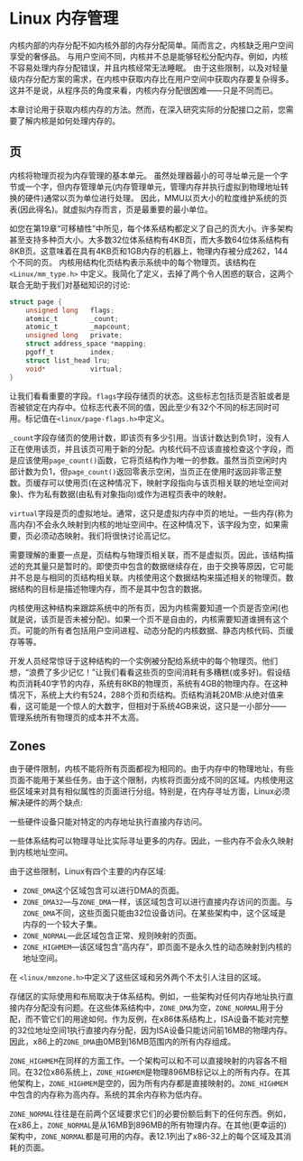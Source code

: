 # Linux 内存管理

内核内部的内存分配不如内核外部的内存分配简单。简而言之，内核缺乏用户空间享受的奢侈品。
与用户空间不同，内核并不总是能够轻松分配内存。例如，内核不容易处理内存分配错误，并且内核经常无法睡眠。
由于这些限制，以及对轻量级内存分配方案的需求，在内核中获取内存比在用户空间中获取内存要复杂得多。这并不是说，从程序员的角度来看，内核内存分配很困难——只是不同而已。

本章讨论用于获取内核内存的方法。然而，在深入研究实际的分配接口之前，您需要了解内核是如何处理内存的。

## 页

内核将物理页视为内存管理的基本单元。
虽然处理器最小的可寻址单元是一个字节或一个字，但内存管理单元(内存管理单元，管理内存并执行虚拟到物理地址转换的硬件)通常以页为单位进行处理。
因此，MMU以页大小的粒度维护系统的页表(因此得名)。就虚拟内存而言，页是最重要的最小单位。

如您在第19章“可移植性”中所见，每个体系结构都定义了自己的页大小。许多架构甚至支持多种页大小。大多数32位体系结构有4KB页，而大多数64位体系结构有8KB页。这意味着在具有4KB页和1GB内存的机器上，物理内存被分成262，144个不同的页。
内核用结构化页结构表示系统中的每个物理页。该结构在 `<Linux/mm_type.h>` 中定义。我简化了定义，去掉了两个令人困惑的联合，这两个联合无助于我们对基础知识的讨论:

```c
struct page {
    unsigned long   flags;
    atomic_t        _count;
    atomic_t        _mapcount;
    unsigned long   private;
    struct address_space *mapping;
    pgoff_t         index;
    struct list_head lru;
    void*           virtual;
}
```

让我们看看重要的字段。`flags`字段存储页的状态。这些标志包括页是否脏或者是否被锁定在内存中。位标志代表不同的值，因此至少有32个不同的标志同时可用。标记值在`<linux/page-flags.h>`中定义。

`_count`字段存储页的使用计数，即该页有多少引用。当该计数达到负1时，没有人正在使用该页，并且该页可用于新的分配。内核代码不应该直接检查这个字段，而是应该使用`page_count()`函数，它将页结构作为唯一的参数。虽然当页空闲时内部计数为负1，但`page_count()`返回零表示空闲，当页正在使用时返回非零正整数。页缓存可以使用页(在这种情况下，映射字段指向与该页相关联的地址空间对象)、作为私有数据(由私有对象指向)或作为进程页表中的映射。

`virtual`字段是页的虚拟地址。通常，这只是虚拟内存中页的地址。一些内存(称为高内存)不会永久映射到内核的地址空间中。在这种情况下，该字段为空，如果需要，页必须动态映射。我们将很快讨论高记忆。

需要理解的重要一点是，页结构与物理页相关联，而不是虚拟页。因此，该结构描述的充其量只是暂时的。即使页中包含的数据继续存在，由于交换等原因，它可能并不总是与相同的页结构相关联。内核使用这个数据结构来描述相关的物理页。数据结构的目标是描述物理内存，而不是其中包含的数据。

内核使用这种结构来跟踪系统中的所有页，因为内核需要知道一个页是否空闲(也就是说，该页是否未被分配)。如果一个页不是自由的，内核需要知道谁拥有这个页。可能的所有者包括用户空间进程、动态分配的内核数据、静态内核代码、页缓存等等。

开发人员经常惊讶于这种结构的一个实例被分配给系统中的每个物理页。他们想，“浪费了多少记忆！”让我们看看这些页的空间消耗有多糟糕(或多好)。假设结构页消耗40字节的内存，系统有8KB的物理页，系统有4GB的物理内存。在这种情况下，系统上大约有524，288个页和页结构。页结构消耗20MB:从绝对值来看，这可能是一个惊人的大数字，但相对于系统4GB来说，这只是一小部分——管理系统所有物理页的成本并不太高。

## Zones

由于硬件限制，内核不能将所有页面都视为相同的。由于内存中的物理地址，有些页面不能用于某些任务。由于这个限制，内核将页面分成不同的区域。内核使用这些区域来对具有相似属性的页面进行分组。特别是，在内存寻址方面，Linux必须解决硬件的两个缺点:

一些硬件设备只能对特定的内存地址执行直接内存访问。

一些体系结构可以物理寻址比实际寻址更多的内存。因此，一些内存不会永久映射到内核地址空间。

由于这些限制，Linux有四个主要的内存区域:

- `ZONE_DMA`这个区域包含可以进行DMA的页面。
- `ZONE_DMA32`—与`ZONE_DMA`一样，该区域包含可以进行直接内存访问的页面。与`ZONE_DMA`不同，这些页面只能由32位设备访问。在某些架构中，这个区域是内存的一个较大子集。
- `ZONE_NORMAL`—此区域包含正常、规则映射的页面。
- `ZONE_HIGHMEM`—该区域包含“高内存”，即页面不是永久性的动态映射到内核的地址空间。

在 `<linux/mmzone.h>`中定义了这些区域和另外两个不太引人注目的区域。

存储区的实际使用和布局取决于体系结构。例如，一些架构对任何内存地址执行直接内存分配没有问题。在这些体系结构中，`ZONE_DMA`为空，`ZONE_NORMAL`用于分配，而不管它们的用途如何。作为反例，在x86体系结构上，ISA设备不能对完整的32位地址空间1执行直接内存分配，因为ISA设备只能访问前16MB的物理内存。因此，x86上的`ZONE_DMA`由0MB到16MB范围内的所有内存组成。

`ZONE_HIGHMEM`在同样的方面工作。一个架构可以和不可以直接映射的内容各不相同。在32位x86系统上，`ZONE_HIGHMEM`是物理896MB标记以上的所有内存。在其他架构上，`ZONE_HIGHMEM`是空的，因为所有内存都是直接映射的。`ZONE_HIGHMEM`中包含的内存称为高内存。系统的其余内存称为低内存。

`ZONE_NORMAL`往往是在前两个区域要求它们的必要份额后剩下的任何东西。例如，在x86上，`ZONE_NORMAL`是从16MB到896MB的所有物理内存。在其他(更幸运的)架构中，`ZONE_NORMAL`都是可用的内存。表12.1列出了x86-32上的每个区域及其消耗的页面。



